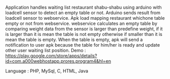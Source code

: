 Application handles waiting list restaurant shabu-shabu using arduino with loadcell sensor to detect an empty table or not. Arduino sends result from loadcell sensor to webservice. Apk load mapping restaurant whichone table empty or not from webservice. webservice calculates an empty table by comparing weight data from the sensor is larger than predefine weight, if it is larger than it is mean the table is not empty otherwise if smaller than it is mean the table is empty. When the table is empty, apk will send a notification to user apk because the table for him/her is ready and  update other user waiting list position.
Demo : https://play.google.com/store/apps/details?id=com.a000webhostapp.prores.program4&hl=en

Language : PHP, MySql, C, HTML, Java
